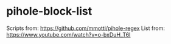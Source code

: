 # pihole-block-list

Scripts from: https://github.com/mmotti/pihole-regex
List from: https://www.youtube.com/watch?v=o-bxDuH_T6I

